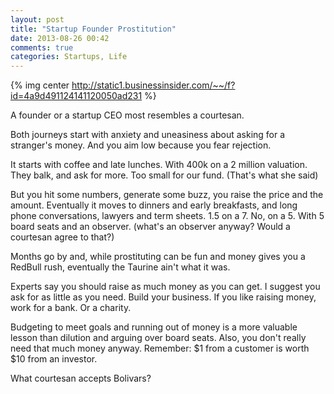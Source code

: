 ```yaml
---
layout: post
title: "Startup Founder Prostitution"
date: 2013-08-26 00:42
comments: true
categories: Startups, Life
---
```


{% img center
http://static1.businessinsider.com/~~/f?id=4a9d491124141120050ad231 %}

A founder or a startup CEO most resembles a courtesan.

Both journeys start with anxiety and uneasiness about asking for a stranger's money. And you aim low because you fear rejection.

It starts with coffee and late lunches. With 400k on a 2 million valuation. They balk, and ask for more. Too small for our fund. (That's what she said)

But you hit some numbers, generate some buzz, you raise the price and the amount. Eventually it moves to dinners and early breakfasts, and long phone conversations, lawyers and term sheets. 1.5 on a 7. No, on a 5. With 5 board seats and an observer. (what's an observer anyway? Would a courtesan agree to that?)

Months go by and, while prostituting can be fun and money gives you a RedBull rush, eventually the Taurine ain't what it was.

Experts say you should raise as much money as you can get. I suggest you ask for as little as you need. Build your business. If you like raising money, work for a bank. Or a charity.

Budgeting to meet goals and running out of money is a more valuable lesson than dilution and arguing over board seats. Also, you don't really need that much money anyway. Remember: $1 from a customer is worth $10 from an investor. 

What courtesan accepts Bolivars?

